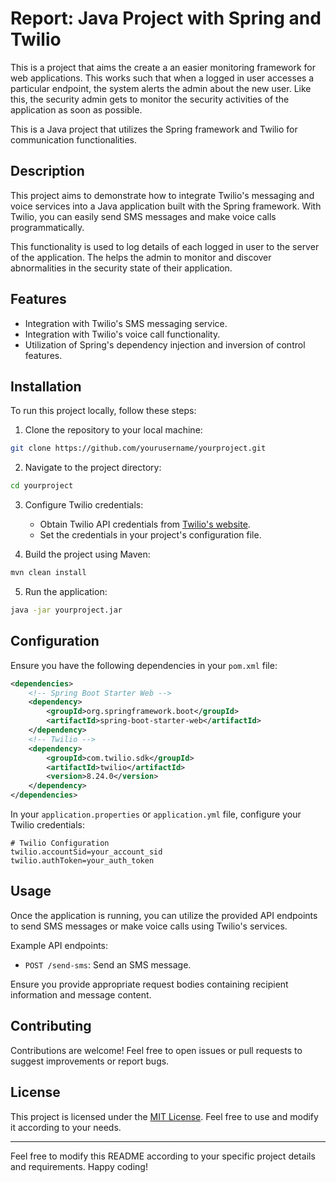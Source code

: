 # Report: Java Project with Spring and Twilio

This is a project that aims the create a an easier monitoring framework for web applications. This works such that when a logged in user accesses a particular endpoint, the system alerts the admin about the new user. Like this, the security admin gets to monitor the security activities of the application as soon as possible.


This is a Java project that utilizes the Spring framework and Twilio for communication functionalities.

## Description

This project aims to demonstrate how to integrate Twilio's messaging and voice services into a Java application built with the Spring framework. With Twilio, you can easily send SMS messages and make voice calls programmatically.

This functionality is used to log details of each logged in user to the server of the application. The helps the admin to monitor and discover abnormalities in the security state of their application.

## Features

- Integration with Twilio's SMS messaging service.
- Integration with Twilio's voice call functionality.
- Utilization of Spring's dependency injection and inversion of control features.

## Installation

To run this project locally, follow these steps:

1. Clone the repository to your local machine:

```bash
git clone https://github.com/yourusername/yourproject.git
```

2. Navigate to the project directory:

```bash
cd yourproject
```

3. Configure Twilio credentials:

   - Obtain Twilio API credentials from [Twilio's website](https://www.twilio.com/).
   - Set the credentials in your project's configuration file.

4. Build the project using Maven:

```bash
mvn clean install
```

5. Run the application:

```bash
java -jar yourproject.jar
```

## Configuration

Ensure you have the following dependencies in your `pom.xml` file:

```xml
<dependencies>
    <!-- Spring Boot Starter Web -->
    <dependency>
        <groupId>org.springframework.boot</groupId>
        <artifactId>spring-boot-starter-web</artifactId>
    </dependency>
    <!-- Twilio -->
    <dependency>
        <groupId>com.twilio.sdk</groupId>
        <artifactId>twilio</artifactId>
        <version>8.24.0</version>
    </dependency>
</dependencies>
```

In your `application.properties` or `application.yml` file, configure your Twilio credentials:

```properties
# Twilio Configuration
twilio.accountSid=your_account_sid
twilio.authToken=your_auth_token
```

## Usage

Once the application is running, you can utilize the provided API endpoints to send SMS messages or make voice calls using Twilio's services.

Example API endpoints:

- `POST /send-sms`: Send an SMS message.

Ensure you provide appropriate request bodies containing recipient information and message content.

## Contributing

Contributions are welcome! Feel free to open issues or pull requests to suggest improvements or report bugs.

## License

This project is licensed under the [MIT License](LICENSE). Feel free to use and modify it according to your needs.

---

Feel free to modify this README according to your specific project details and requirements. Happy coding!
